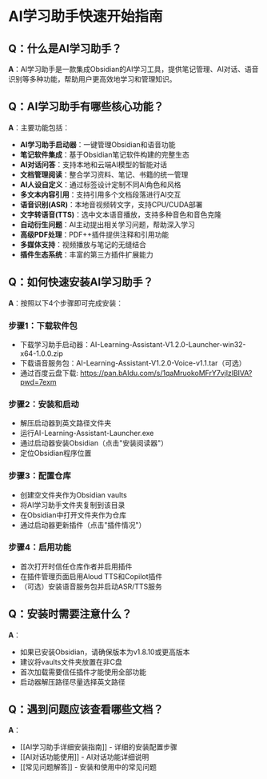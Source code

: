 # AI学习助手快速开始指南

## Q：什么是AI学习助手？

**A**：AI学习助手是一款集成Obsidian的AI学习工具，提供笔记管理、AI对话、语音识别等多种功能，帮助用户更高效地学习和管理知识。

## Q：AI学习助手有哪些核心功能？

**A**：主要功能包括：
- **AI学习助手启动器**：一键管理Obsidian和语音功能
- **笔记软件集成**：基于Obsidian笔记软件构建的完整生态
- **AI对话问答**：支持本地和云端AI模型的智能对话
- **文档管理阅读**：整合学习资料、笔记、书籍的统一管理
- **AI人设自定义**：通过标签设计定制不同AI角色和风格
- **多文本内容引用**：支持引用多个文档段落进行AI交互
- **语音识别(ASR)**：本地音视频转文字，支持CPU/CUDA部署
- **文字转语音(TTS)**：选中文本语音播放，支持多种音色和音色克隆
- **自动衍生问题**：AI主动提出相关学习问题，帮助深入学习
- **高级PDF处理**：PDF++插件提供注释和引用功能
- **多媒体支持**：视频播放与笔记的无缝结合
- **插件生态系统**：丰富的第三方插件扩展能力

## Q：如何快速安装AI学习助手？

**A**：按照以下4个步骤即可完成安装：

### 步骤1：下载软件包
- 下载学习助手启动器：AI-Learning-Assistant-V1.2.0-Launcher-win32-x64-1.0.0.zip
- 下载语音服务包：AI-Learning-Assistant-V1.2.0-Voice-v1.1.tar（可选）
- 通过百度云盘下载: https://pan.bAIdu.com/s/1qaMruokoMFrY7vjlzlBIVA?pwd=7exm

### 步骤2：安装和启动
- 解压启动器到英文路径文件夹
- 运行AI-Learning-Assistant-Launcher.exe
- 通过启动器安装Obsidian（点击"安装阅读器"）
- 定位Obsidian程序位置

### 步骤3：配置仓库
- 创建空文件夹作为Obsidian vaults
- 将AI学习助手文件夹复制到该目录
- 在Obsidian中打开文件夹作为仓库
- 通过启动器更新插件（点击"插件情况"）

### 步骤4：启用功能
- 首次打开时信任仓库作者并启用插件
- 在插件管理页面启用Aloud TTS和Copilot插件
- （可选）安装语音服务包并启动ASR/TTS服务

## Q：安装时需要注意什么？

**A**：
- 如果已安装Obsidian，请确保版本为v1.8.10或更高版本
- 建议将vaults文件夹放置在非C盘
- 首次加载需要信任插件才能使用全部功能
- 启动器解压路径尽量选择英文路径

## Q：遇到问题应该查看哪些文档？

**A**：
- [[AI学习助手详细安装指南]] - 详细的安装配置步骤
- [[AI对话功能使用]] - AI对话功能详细说明
- [[常见问题解答]] - 安装和使用中的常见问题